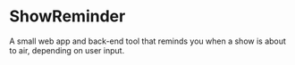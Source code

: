 # ShowReminder
A small web app and back-end tool that reminds you when a show is about to air, depending on user input.
